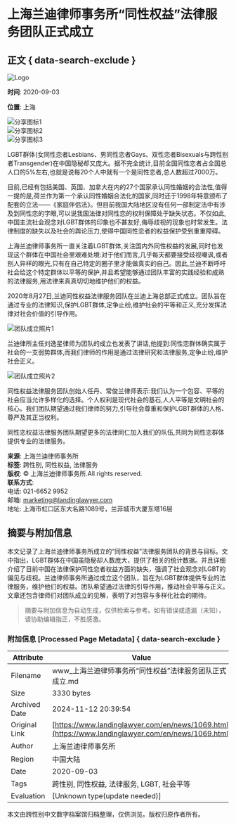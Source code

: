 # 上海兰迪律师事务所“同性权益”法律服务团队正式成立

## 正文 { data-search-exclude }


![Logo](https://www.landinglawyer.com/en/images/logo.png)

**时间**: 2020-09-03  

**位置**: 上海

![分享图标1](https://www.landinglawyer.com/en/images/yanjiiuxq_fx_icon1.png)  
![分享图标2](https://www.landinglawyer.com/en/images/yanjiiuxq_fx_icon2.png)  
![分享图标3](https://www.landinglawyer.com/en/images/yanjiiuxq_fx_icon3.png)  

LGBT群体(女同性恋者Lesbians、男同性恋者Gays、双性恋者Bisexuals与跨性别者Transgender)在中国隐秘却又庞大。据不完全统计,目前全国同性恋者占全国总人口的5%左右,也就是说每20个人中就有一个是同性恋者,总人数超过7000万。

目前,已经有包括美国、英国、加拿大在内的27个国家承认同性婚姻的合法性,值得一提的是,荷兰作为第一个承认同性婚姻合法化的国家,同时还于1998年特意颁布了配套的立法——《家庭伴侣法》。但目前我国大陆地区没有任何一部制定法中有涉及到同性恋的字眼,可以说我国法律对同性恋的权利保障处于缺失状态。不仅如此,中国主流社会观念对LGBT群体的印象也不甚友好,侮辱歧视的现象也时常发生。法律制度的缺失以及社会的舆论压力,使得中国同性恋者的权益保护受到重重障碍。

上海兰迪律师事务所一直关注着LGBT群体,关注国内外同性权益的发展,同时也发现这个群体在中国社会里艰难处境:对于他们而言,几乎每天都要接受歧视嘲讽,或者别人异样的眼光,只有在自己特定的圈子里才能做真实的自己。因此,兰迪不断呼吁社会给这个特定群体以平等的保护,并且希望能够通过团队丰富的实践经验和成熟的法律服务,用法律来真真切切地维护他们的权益。

2020年8月27日,兰迪同性权益法律服务团队在兰迪上海总部正式成立。团队旨在通过专业的法律知识,保护LGBT群体,定争止纷,维护社会的平等和正义,充分发挥法律对社会价值的引导作用。

![团队成立照片1](https://www.landinglawyer.com/uploads/allimg/200903/1-200Z3125406116.jpg)

兰迪律所主任刘逸星律师为团队的成立也发表了讲话,他提到:同性恋群体确实属于社会的一支弱势群体,而我们律师的作用是通过法律研究和法律服务,定争止纷,维护社会正义。

![团队成立照片2](https://www.landinglawyer.com/uploads/allimg/200903/1-200Z3125442510.jpg)

同性权益法律服务团队创始人任丹、常俊兰律师表示:我们认为一个包容、平等的社会应当允许多样化的选择。个人权利是现代社会的基石,人人平等是文明社会的核心。我们团队期望通过我们律师的努力,引导社会尊重和保护LGBT群体的人格、尊严及其正当权利。

同性恋权益法律服务团队期望更多的法律同仁加入我们的队伍,共同为同性恋群体提供专业的法律服务。

**来源**: 上海兰迪律师事务所  
**标签**: 跨性别, 同性权益, 法律服务  
**版权**: © 上海兰迪律师事务所.All rights reserved.  
**联系方式**:  
电话: 021-6652 9952  
邮箱: marketing@landinglawyer.com  
地址: 上海市虹口区东大名路1089号，兰菲城市大厦东塔16层  

## 摘要与附加信息

<!-- tcd_abstract -->
本文记录了上海兰迪律师事务所成立的“同性权益”法律服务团队的背景与目标。文中指出，LGBT群体在中国虽隐秘却人数庞大，提供了相关的统计数据。并且详细介绍了目前中国在法律保护同性恋者权益方面的缺失，强调了社会观念对LGBT的偏见与歧视。兰迪律师事务所通过成立这个团队，旨在为LGBT群体提供专业的法律服务，维护他们的权益。团队希望通过法律的引导作用，推动社会平等与正义。文章还包含律师们对团队成立的见解，表明了对包容与多样化社会的期待。
<!-- tcd_abstract_end -->

> 摘要与附加信息为自动生成，仅供检索与参考。如有错误或遗漏（未知），请协助编辑指正，不胜感激。

### 附加信息 [Processed Page Metadata] { data-search-exclude }

| Attribute       | Value                                  |
|-----------------|----------------------------------------|
| Filename        | www_上海兰迪律师事务所“同性权益”法律服务团队正式成立.md                             |
| Size            | 3330 bytes                           |
| Archived Date   | 2024-11-12 20:39:54                             |
| Original Link   | [https://www.landinglawyer.com/en/news/1069.html](https://www.landinglawyer.com/en/news/1069.html)                       |
| Author          | 上海兰迪律师事务所                               |
| Region          | 中国大陆                               |
| Date            | 2020-09-03                                 |
| Tags            | 跨性别, 同性权益, 法律服务, LGBT, 社会平等                                 |
| Evaluation            | [Unknown type(update needed)]                                 |
<!-- tcd_table_end -->

本文由跨性别中文数字档案馆归档整理，仅供浏览。版权归原作者所有。
